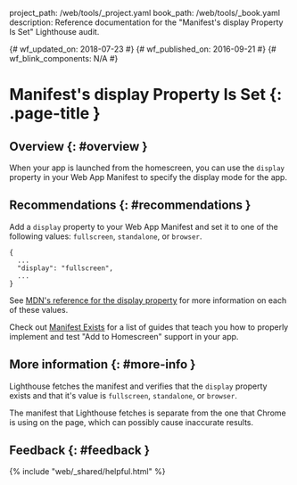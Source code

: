 project_path: /web/tools/_project.yaml book_path: /web/tools/_book.yaml description: Reference documentation for the "Manifest's display Property Is Set" Lighthouse audit.

{# wf_updated_on: 2018-07-23 #} {# wf_published_on: 2016-09-21 #} {# wf_blink_components: N/A #}

# Manifest's display Property Is Set {: .page-title }

## Overview {: #overview }

When your app is launched from the homescreen, you can use the `display` property in your Web App Manifest to specify the display mode for the app.

## Recommendations {: #recommendations }

Add a `display` property to your Web App Manifest and set it to one of the following values: `fullscreen`, `standalone`, or `browser`.

    {
      ...
      "display": "fullscreen",
      ...
    }
    

See [MDN's reference for the display property](https://developer.mozilla.org/en-US/docs/Web/Manifest#display) for more information on each of these values.

Check out [Manifest Exists](manifest-exists#recommendations) for a list of guides that teach you how to properly implement and test "Add to Homescreen" support in your app.

## More information {: #more-info }

Lighthouse fetches the manifest and verifies that the `display` property exists and that it's value is `fullscreen`, `standalone`, or `browser`.

The manifest that Lighthouse fetches is separate from the one that Chrome is using on the page, which can possibly cause inaccurate results.

## Feedback {: #feedback }

{% include "web/_shared/helpful.html" %}
